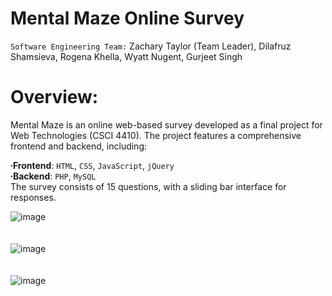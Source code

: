 # Mental Maze Online Survey
`Software Engineering Team:` Zachary Taylor (Team Leader), Dilafruz Shamsieva, Rogena Khella, Wyatt Nugent, Gurjeet Singh

# Overview:
Mental Maze is an online web-based survey developed as a final project for Web Technologies (CSCI 4410). The project features a comprehensive frontend and backend, including:

**∙Frontend**: `HTML`, `CSS`, `JavaScript`, `jQuery`
<br>
**∙Backend**: `PHP`, `MySQL`
<br>
The survey consists of 15 questions, with a sliding bar interface for responses.


![image](https://github.com/DilafruzShamsieva/Web-Technologies/assets/124469454/78d554f1-a59e-4cfa-a568-eca08a0c1e16)
<br>
<br>
<br>
![image](https://github.com/DilafruzShamsieva/Web-Technologies/assets/124469454/321080a1-ac7a-458a-ab57-a512da45eff2)
<br>
<br>
<br>
![image](https://github.com/DilafruzShamsieva/Web-Technologies/assets/124469454/389cddbc-8324-4e1c-bd22-58c88613751a)
